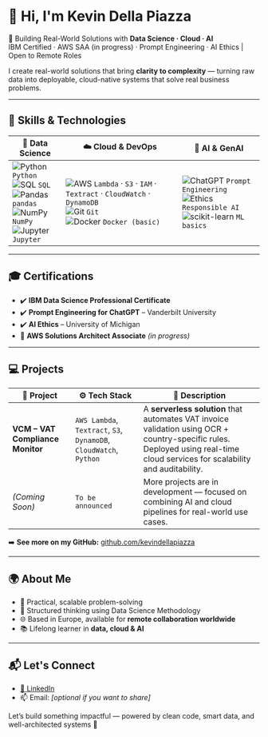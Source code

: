 # 👋 Hi, I'm Kevin Della Piazza  
🚀 Building Real-World Solutions with **Data Science · Cloud · AI**  
IBM Certified · AWS SAA (in progress) · Prompt Engineering · AI Ethics | Open to Remote Roles

I create real-world solutions that bring **clarity to complexity** — turning raw data into deployable, cloud-native systems that solve real business problems.

---

## 🧠 Skills & Technologies

| 🧪 Data Science | ☁️ Cloud & DevOps | 🤖 AI & GenAI |
|----------------|------------------|---------------|
| ![Python](https://img.shields.io/badge/-Python-black?logo=python&logoColor=white) `Python`<br>![SQL](https://img.shields.io/badge/-SQL-informational?logo=sqlite&logoColor=white) `SQL`<br>![Pandas](https://img.shields.io/badge/-pandas-purple?logo=pandas) `pandas`<br>![NumPy](https://img.shields.io/badge/-NumPy-darkblue?logo=numpy&logoColor=white) `NumPy`<br>![Jupyter](https://img.shields.io/badge/-Jupyter-orange?logo=jupyter&logoColor=white) `Jupyter` | ![AWS](https://img.shields.io/badge/-AWS-orange?logo=amazonaws&logoColor=white) `Lambda` · `S3` · `IAM` · `Textract` · `CloudWatch` · `DynamoDB`<br>![Git](https://img.shields.io/badge/-Git-black?logo=git&logoColor=white) `Git`<br>![Docker](https://img.shields.io/badge/-Docker-blue?logo=docker&logoColor=white) `Docker (basic)` | ![ChatGPT](https://img.shields.io/badge/-Prompt%20Engineering-blueviolet?logo=openai&logoColor=white) `Prompt Engineering`<br>![Ethics](https://img.shields.io/badge/-AI%20Ethics-gray?logo=trustedshops&logoColor=white) `Responsible AI`<br>![scikit-learn](https://img.shields.io/badge/-scikit--learn-f7931e?logo=scikitlearn&logoColor=white) `ML basics` |

---

## 🎓 Certifications

- ✔️ **IBM Data Science Professional Certificate**  
- ✔️ **Prompt Engineering for ChatGPT** – Vanderbilt University  
- ✔️ **AI Ethics** – University of Michigan  
- 🔄 **AWS Solutions Architect Associate** *(in progress)*  

---

## 💻 Projects

| 🧾 Project | ⚙️ Tech Stack | 📌 Description |
|-----------|---------------|----------------|
| **VCM – VAT Compliance Monitor** | `AWS Lambda`, `Textract`, `S3`, `DynamoDB`, `CloudWatch`, `Python` | A **serverless solution** that automates VAT invoice validation using OCR + country-specific rules. Deployed using real-time cloud services for scalability and auditability. |
| *(Coming Soon)* | `To be announced` | More projects are in development — focused on combining AI and cloud pipelines for real-world use cases. |

➡️ **See more on my GitHub:** [github.com/kevindellapiazza](https://github.com/kevindellapiazza)

---

## 🌍 About Me

- 🎯 Practical, scalable problem-solving  
- 🔁 Structured thinking using Data Science Methodology  
- 🌐 Based in Europe, available for **remote collaboration worldwide**  
- 📚 Lifelong learner in **data, cloud & AI**

---

## 📬 Let's Connect

- [🔗 LinkedIn](https://linkedin.com/in/kevindellapiazza/)  
- 📫 Email: *[optional if you want to share]*  

Let’s build something impactful — powered by clean code, smart data, and well-architected systems 🚀

